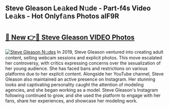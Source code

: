 ## Steve Gleason Le𝚊ked N𝚞de - Part-f4s Video Le𝚊ks - Hot Onlyf𝚊ns Photos alF9R

# <h2><a href="http://ac33978.deff.icu/?id=Steve+Gleason">🔗 New 👉🔴 Steve Gleason VIDEO Photos</a></h2>

[![Steve Gleason N𝚞des](https://i.imgur.com/rIISA9y.gif)](http://ac33978.deff.icu/?id=Steve+Gleason)
In 2019, Steve Gleason ventured into creating adult content, selling webcam sessions and explicit photos. This move escalated her controversy, with critics expressing concerns over the sexualization of her young audience. She has faced bans and restrictions on various platforms due to her explicit content. Alongside her YouTube channel, Steve Gleason also maintained an active presence on Instagram. Her stunning looks and captivating personality caught the attention of modeling agencies, and she began working as a model. Steve Gleason's Instagram following continued to grow, and she used the platform to engage with her fans, share her experiences, and showcase her modeling work.
